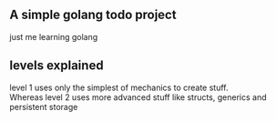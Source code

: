 ## A simple golang todo project
just me learning golang

## levels explained
level 1 uses only the simplest of mechanics to create stuff.<br>
Whereas level 2 uses more advanced stuff like structs, generics and persistent storage

